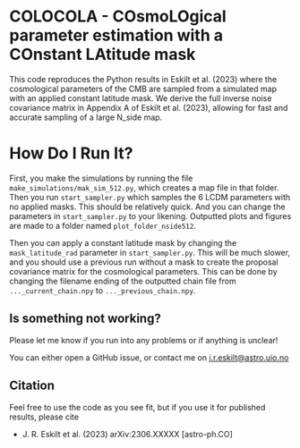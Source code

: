 # COLOCOLA - COsmoLOgical parameter estimation with a COnstant LAtitude mask

This code reproduces the Python results in Eskilt et al. (2023) where the cosmological parameters of the CMB are sampled from a simulated map with an applied constant latitude mask. We derive the full inverse noise covariance matrix in Appendix A of Eskilt et al. (2023), allowing for fast and accurate sampling of a large N_side map.

# How Do I Run It?

First, you make the simulations by running the file `make_simulations/mak_sim_512.py`, which creates a map file in that folder. Then you run `start_sampler.py` which samples the 6 LCDM parameters with no applied masks. This should be relatively quick. And you can change the parameters in `start_sampler.py` to your likening. Outputted plots and figures are made to a folder named `plot_folder_nside512`.

Then you can apply a constant latitude mask by changing the `mask_latitude_rad` parameter in `start_sampler.py`. This will be much slower, and you should use a previous run without a mask to create the proposal covariance matrix for the cosmological parameters. This can be done by changing the filename ending of the outputted chain file from `..._current_chain.npy` to `..._previous_chain.npy`.

## Is something not working?
Please let me know if you run into any problems or if anything is unclear!

You can either open a GitHub issue, or contact me on j.r.eskilt@astro.uio.no

## Citation

Feel free to use the code as you see fit, but if you use it for published results, please cite
* J. R. Eskilt et al. (2023) arXiv:2306.XXXXX [astro-ph.CO]
